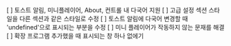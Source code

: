 [ ] 토스트 알림, 미니플레이어, About, 컨트롤 내 다국어 지원
[ ] 고급 설정 섹션 스타일을 다른 섹션과 같은 스타일로 수정
[ ] 토스트 알림에 다국어 변경할 때 'undefined'으로 표시되는 부분을 수정
[ ] 미니 플레이어가 작동하지 않는 문재를 해결
[ ] 확장 프로그램 추가했을 때 표시되는 창 하나 없에기